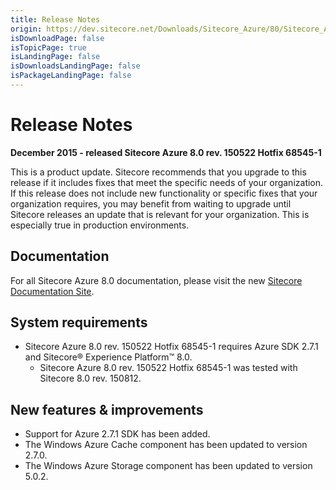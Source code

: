 ```yaml
---
title: Release Notes
origin: https://dev.sitecore.net/Downloads/Sitecore_Azure/80/Sitecore_Azure_80_Update1/Release_Notes
isDownloadPage: false
isTopicPage: true
isLandingPage: false
isDownloadsLandingPage: false
isPackageLandingPage: false
---
```


# Release Notes

**December 2015 - released Sitecore Azure 8.0 rev. 150522 Hotfix 68545-1**

This is a product update. Sitecore recommends that you upgrade to this release if it includes fixes that meet the specific needs of your organization. If this release does not include new functionality or specific fixes that your organization requires, you may benefit from waiting to upgrade until Sitecore releases an update that is relevant for your organization. This is especially true in production environments.

## Documentation

For all Sitecore Azure 8.0 documentation, please visit the new [Sitecore Documentation Site](https://doc.sitecore.net/cloud/80/azure).

## System requirements

-   Sitecore Azure 8.0 rev. 150522 Hotfix 68545-1 requires Azure SDK 2.7.1 and Sitecore® Experience Platform™ 8.0.
    -   Sitecore Azure 8.0 rev. 150522 Hotfix 68545-1 was tested with Sitecore 8.0 rev. 150812.

## New features & improvements

-   Support for Azure 2.7.1 SDK has been added.
-   The Windows Azure Cache component has been updated to version 2.7.0.
-   The Windows Azure Storage component has been updated to version 5.0.2.